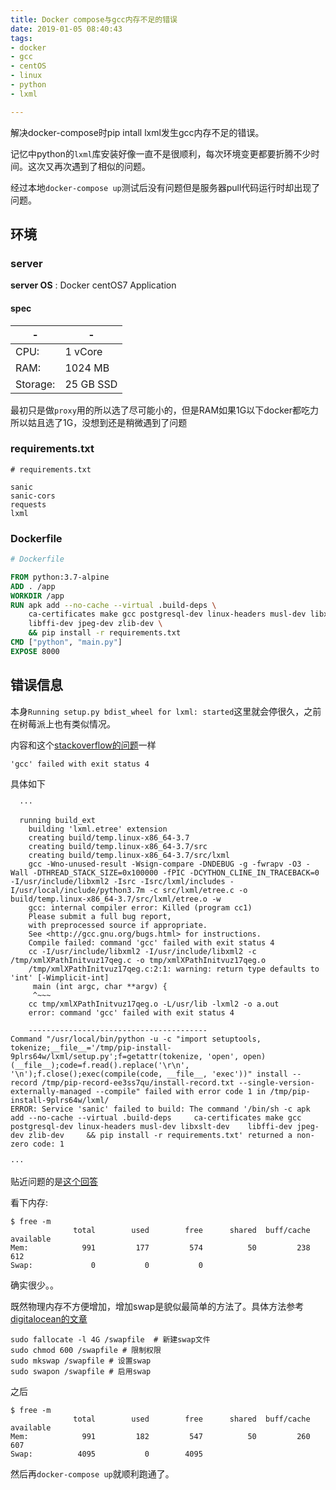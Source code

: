 ```yaml
---
title: Docker compose与gcc内存不足的错误
date: 2019-01-05 08:40:43
tags: 
- docker
- gcc
- centOS
- linux
- python
- lxml

---
```


解决docker-compose时pip intall lxml发生gcc内存不足的错误。

<!-- more -->

记忆中python的`lxml`库安装好像一直不是很顺利，每次环境变更都要折腾不少时间。这次又再次遇到了相似的问题。

经过本地`docker-compose up`测试后没有问题但是服务器pull代码运行时却出现了问题。

## 环境

### server

**server OS** : Docker centOS7 Application

#### spec

| -  | - |
| --- | --- |
| CPU: | 1 vCore |
| RAM: | 1024 MB |
| Storage: | 25 GB SSD |

最初只是做`proxy`用的所以选了尽可能小的，但是RAM如果1G以下docker都吃力所以姑且选了1G，没想到还是稍微遇到了问题

### requirements.txt

```
# requirements.txt

sanic
sanic-cors
requests
lxml
```

### Dockerfile

```Dockerfile
# Dockerfile

FROM python:3.7-alpine
ADD . /app
WORKDIR /app
RUN apk add --no-cache --virtual .build-deps \
    ca-certificates make gcc postgresql-dev linux-headers musl-dev libxslt-dev\
    libffi-dev jpeg-dev zlib-dev \
    && pip install -r requirements.txt
CMD ["python", "main.py"]
EXPOSE 8000

```
## 错误信息

本身`Running setup.py bdist_wheel for lxml: started`这里就会停很久，之前在树莓派上也有类似情况。

内容和这个[stackoverflow的问题](https://stackoverflow.com/questions/34825789/install-lxml-on-centos-7-error-command-gcc-failed-with-exit-status-4)一样

`'gcc' failed with exit status 4`

具体如下

```
  ···

  running build_ext
    building 'lxml.etree' extension
    creating build/temp.linux-x86_64-3.7
    creating build/temp.linux-x86_64-3.7/src
    creating build/temp.linux-x86_64-3.7/src/lxml
    gcc -Wno-unused-result -Wsign-compare -DNDEBUG -g -fwrapv -O3 -Wall -DTHREAD_STACK_SIZE=0x100000 -fPIC -DCYTHON_CLINE_IN_TRACEBACK=0 -I/usr/include/libxml2 -Isrc -Isrc/lxml/includes -I/usr/local/include/python3.7m -c src/lxml/etree.c -o build/temp.linux-x86_64-3.7/src/lxml/etree.o -w
    gcc: internal compiler error: Killed (program cc1)
    Please submit a full bug report,
    with preprocessed source if appropriate.
    See <http://gcc.gnu.org/bugs.html> for instructions.
    Compile failed: command 'gcc' failed with exit status 4
    cc -I/usr/include/libxml2 -I/usr/include/libxml2 -c /tmp/xmlXPathInitvuz17qeg.c -o tmp/xmlXPathInitvuz17qeg.o
    /tmp/xmlXPathInitvuz17qeg.c:2:1: warning: return type defaults to 'int' [-Wimplicit-int]
     main (int argc, char **argv) {
     ^~~~
    cc tmp/xmlXPathInitvuz17qeg.o -L/usr/lib -lxml2 -o a.out
    error: command 'gcc' failed with exit status 4
    
    ----------------------------------------
Command "/usr/local/bin/python -u -c "import setuptools, tokenize;__file__='/tmp/pip-install-9plrs64w/lxml/setup.py';f=getattr(tokenize, 'open', open)(__file__);code=f.read().replace('\r\n', '\n');f.close();exec(compile(code, __file__, 'exec'))" install --record /tmp/pip-record-ee3ss7qu/install-record.txt --single-version-externally-managed --compile" failed with error code 1 in /tmp/pip-install-9plrs64w/lxml/
ERROR: Service 'sanic' failed to build: The command '/bin/sh -c apk add --no-cache --virtual .build-deps     ca-certificates make gcc postgresql-dev linux-headers musl-dev libxslt-dev    libffi-dev jpeg-dev zlib-dev     && pip install -r requirements.txt' returned a non-zero code: 1

···

```

贴近问题的是[这个回答](https://stackoverflow.com/a/24547445/10005510)

看下内存:

```
$ free -m
              total        used        free      shared  buff/cache   available
Mem:            991         177         574          50         238         612
Swap:             0           0           0
```

确实很少。。

既然物理内存不方便增加，增加swap是貌似最简单的方法了。具体方法参考[digitalocean的文章](https://www.digitalocean.com/community/tutorials/how-to-add-swap-on-centos-7)

```shell
sudo fallocate -l 4G /swapfile  # 新建swap文件
sudo chmod 600 /swapfile # 限制权限
sudo mkswap /swapfile # 设置swap
sudo swapon /swapfile # 启用swap
```

之后

```
$ free -m
              total        used        free      shared  buff/cache   available
Mem:            991         182         547          50         260         607
Swap:          4095           0        4095
```

然后再`docker-compose up`就顺利跑通了。
